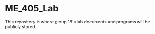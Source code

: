 # ME_405_Lab
 
This repository is where group 18's lab documents and programs will be publicly stored.